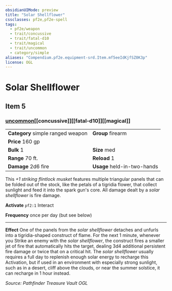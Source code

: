 ```yaml
---
obsidianUIMode: preview
title: "Solar Shellflower"
cssclasses: pf2e,pf2e-spell
tags:
  - pf2e/weapon
  - trait/concussive
  - trait/fatal-d10
  - trait/magical
  - trait/uncommon
  - category/simple
aliases: "Compendium.pf2e.equipment-srd.Item.mf5eeIdKjfSZ0K3p"
license: OGL
---
```

# Solar Shellflower
## Item 5
### [uncommon](uncommon "Uncommon Rarity Trait")[[concussive]][[fatal-d10]][[magical]]

|  |  |
| -- | -- |
| **Category** simple ranged weapon | **Group** firearm |
| **Price** 160 gp |  |
| **Bulk** 1 | **Size** med |
|**Range** 70 ft.| **Reload** 1|
| **Damage** 2d6 fire  | **Usage** held-in-two-hands |



This _+1 striking flintlock musket_ features multiple triangular panels that can be folded out of the stock, like the petals of a tigridia flower, that collect sunlight and feed it into the spark gun's core. All damage dealt by a _solar shellflower_ is fire damage.

**Activate** `pf2:1` Interact

**Frequency** once per day (but see below)

* * *

**Effect** One of the panels from the _solar shellflower_ detaches and unfurls into a tigridia-shaped construct of flame. For the next 1 minute, whenever you Strike an enemy with the _solar shellflower_, the construct fires a smaller jet of fire that automatically hits the target, dealing 3d4 additional persistent fire damage or twice that on a critical hit. The _solar shellflower_ usually requires a full day to replenish enough solar energy to recharge this Activation, but if used in an environment with especially strong sunlight, such as in a desert, cliff above the clouds, or near the summer solstice, it can recharge in 1 hour instead.

*Source: Pathfinder Treasure Vault*
*OGL*